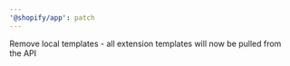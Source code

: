 ```yaml
---
'@shopify/app': patch
---
```


Remove local templates - all extension templates will now be pulled from the API
